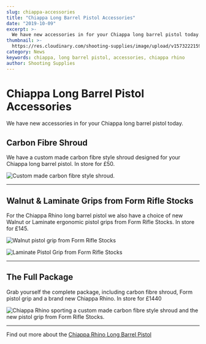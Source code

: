 ```yaml
---
slug: chiappa-accessories
title: "Chiappa Long Barrel Pistol Accessories"
date: "2019-10-09"
excerpt: >-
  We have new accessories in for your Chiappa long barrel pistol today.
thumbnail: >-
  https://res.cloudinary.com/shooting-supplies/image/upload/v1573222159/guns/chiappa-with-carbon-shroud_cgu2qr.jpg
category: News
keywords: chiappa, long barrel pistol, accessories, chiappa rhino
author: Shooting Supplies
---
```


# **Chiappa Long Barrel Pistol Accessories**

We have new accessories in for your Chiappa long barrel pistol today.

## **Carbon Fibre Shroud**

We have a custom made carbon fibre style shroud designed for your Chiappa long barrel pistol. In store for £50.

![Custom made carbon fibre style shroud.](https://res.cloudinary.com/shooting-supplies/image/upload/v1573222159/guns/chiappa-with-carbon-shroud_cgu2qr.jpg)

****

## **Walnut & Laminate Grips from Form Rifle Stocks**

For the Chiappa Rhino long barrel pistol we also have a choice of new Walnut or Laminate ergonomic pistol grips from Form Rifle Stocks. In store for £145.

![Walnut pistol grip from Form Rifle Stocks](https://res.cloudinary.com/shooting-supplies/image/upload/v1573222166/stocks/chiappa-walnut-grip.png)

![Laminate Pistol Grip from Form Rifle Stocks](https://res.cloudinary.com/shooting-supplies/image/upload/v1573222168/stocks/laminate-grip-on-chiappa_tiipga.jpg)

****

## **The Full Package**

Grab yourself the complete package, including carbon fibre shroud, Form pistol grip and a brand new Chiappa Rhino. In store for £1440

![Chiappa Rhino sporting a custom made carbon fibre style shroud and the new pistol grip from Form Rifle Stocks.](https://res.cloudinary.com/shooting-supplies/image/upload/v1573222159/guns/chiappa-with-carbon-shroud_cgu2qr.jpg)

****

Find out more about the [Chiappa Rhino Long Barrel Pistol](https://shootingsuppliesltd.co.uk/guns/long-barrel-pistol/)
